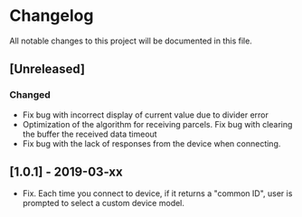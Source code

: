 # Changelog
All notable changes to this project will be documented in this file.

## [Unreleased]
### Changed
- Fix bug with incorrect display of current value due to divider error
- Optimization of the algorithm for receiving parcels. Fix bug with clearing the buffer the received data timeout
- Fix bug with the lack of responses from the device when connecting.

## [1.0.1] - 2019-03-xx
- Fix. Each time you connect to device, if it returns a "common ID", user is prompted to select a custom device model.
